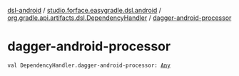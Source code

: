 [dsl-android](../../index.md) / [studio.forface.easygradle.dsl.android](../index.md) / [org.gradle.api.artifacts.dsl.DependencyHandler](index.md) / [dagger-android-processor](./dagger-android-processor.md)

# dagger-android-processor

`val DependencyHandler.dagger-android-processor: `[`Any`](https://kotlinlang.org/api/latest/jvm/stdlib/kotlin/-any/index.html)